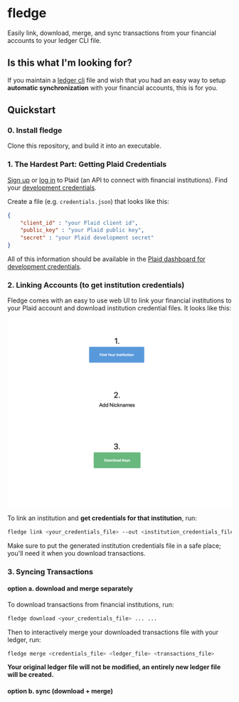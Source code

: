 # fledge
Easily link, download, merge, and sync transactions from your financial accounts to your ledger CLI file.

## Is this what I'm looking for?
If you maintain a [ledger cli](https://www.ledger-cli.org) file and wish that you had an easy way to setup **automatic synchronization** with your financial accounts, this is for you.

## Quickstart
### 0. Install fledge
Clone this repository, and build it into an executable.

### 1. The Hardest Part: Getting Plaid Credentials

[Sign up](https://dashboard.plaid.com/signup?email=) or [log
in](https://dashboard.plaid.com/signin) to Plaid (an API to connect with
financial institutions).  Find your [development
credentials](https://dashboard.plaid.com/overview/development).

Create a file (e.g. `credentials.json`) that looks like this:
``` json
{
	"client_id" : "your Plaid client id",
	"public_key" : "your Plaid public key",
	"secret" : "your Plaid development secret"
}
```
All of this information should be available in the [Plaid dashboard for development credentials](https://dashboard.plaid.com/overview/development).

### 2. Linking Accounts (to get institution credentials)
Fledge comes with an easy to use web UI to link your financial institutions to
your Plaid account and download institution credential files.  It looks like
this:

![Web UI to link accounts](img/link_accounts_screenshot.png)

To link an institution and **get credentials for that institution**, run:

``` sh
fledge link <your_credentials_file> --out <institution_credentials_file>
```
Make sure to put the generated institution credentials file in a safe place;
you'll need it when you download transactions.

### 3. Syncing Transactions

#### option a. download and merge separately
To download transactions from financial institutions, run:

``` sh
fledge download <your_credentials_file> ... ...
```

Then to interactively merge your downloaded transactions file with your ledger,
run:

``` sh
fledge merge <credentials_file> <ledger_file> <transactions_file>
```

**Your original ledger file will not be modified, an entirely new ledger file
will be created.**

#### option b. sync (download + merge)
